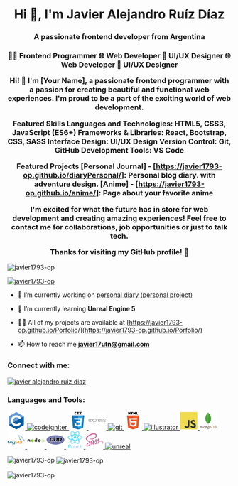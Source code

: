 <h1 align="center">Hi 👋, I'm Javier Alejandro Ruíz Díaz</h1>
<h3 align="center">A passionate frontend developer from Argentina</h3>
<h3 align="center">👨‍💻 Frontend Programmer 🌐 Web Developer 🎨 UI/UX Designer 🌐 Web Developer 🎨 UI/UX Designer

Hi! 👋 I'm [Your Name], a passionate frontend programmer with a passion for creating beautiful and functional web experiences. I'm proud to be a part of the exciting world of web development.

Featured Skills
Languages and Technologies: HTML5, CSS3, JavaScript (ES6+)
Frameworks & Libraries: React, Bootstrap, CSS, SASS
Interface Design: UI/UX Design
Version Control: Git, GitHub
Development Tools: VS Code


Featured Projects
[Personal Journal] - [https://javier1793-op.github.io/diaryPersonal/]: Personal blog diary. with adventure design.
[Anime] - [https://javier1793-op.github.io/anime/]: Page about your favorite anime

I'm excited for what the future has in store for web development and creating amazing experiences! Feel free to contact me for collaborations, job opportunities or just to talk tech.

Thanks for visiting my GitHub profile! 🚀
</h3>


<p align="left"> <img src="https://komarev.com/ghpvc/?username=javier1793-op&label=Profile%20views&color=0e75b6&style=flat" alt="javier1793-op" /> </p>

<p align="left"> <a href="https://github.com/ryo-ma/github-profile-trophy"><img src="https://github-profile-trophy.vercel.app/?username=javier1793-op" alt="javier1793-op" /></a> </p>

- 🔭 I’m currently working on [personal diary (personal project)](https://javier1793-op.github.io/diaryPersonal/)

- 🌱 I’m currently learning **Unreal Engine 5**

- 👨‍💻 All of my projects are available at [https://javier1793-op.github.io/Porfolio/](https://javier1793-op.github.io/Porfolio/)

- 📫 How to reach me **javier17utn@gmail.com**

<h3 align="left">Connect with me:</h3>
<p align="left">
<a href="https://linkedin.com/in/javier alejandro ruiz diaz" target="blank"><img align="center" src="https://raw.githubusercontent.com/rahuldkjain/github-profile-readme-generator/master/src/images/icons/Social/linked-in-alt.svg" alt="javier alejandro ruiz diaz" height="30" width="40" /></a>
</p>

<h3 align="left">Languages and Tools:</h3>
<p align="left"> <a href="https://www.cprogramming.com/" target="_blank" rel="noreferrer"> <img src="https://raw.githubusercontent.com/devicons/devicon/master/icons/c/c-original.svg" alt="c" width="40" height="40"/> </a> <a href="https://codeigniter.com" target="_blank" rel="noreferrer"> <img src="https://cdn.worldvectorlogo.com/logos/codeigniter.svg" alt="codeigniter" width="40" height="40"/> </a> <a href="https://www.w3schools.com/css/" target="_blank" rel="noreferrer"> <img src="https://raw.githubusercontent.com/devicons/devicon/master/icons/css3/css3-original-wordmark.svg" alt="css3" width="40" height="40"/> </a> <a href="https://expressjs.com" target="_blank" rel="noreferrer"> <img src="https://raw.githubusercontent.com/devicons/devicon/master/icons/express/express-original-wordmark.svg" alt="express" width="40" height="40"/> </a> <a href="https://git-scm.com/" target="_blank" rel="noreferrer"> <img src="https://www.vectorlogo.zone/logos/git-scm/git-scm-icon.svg" alt="git" width="40" height="40"/> </a> <a href="https://www.w3.org/html/" target="_blank" rel="noreferrer"> <img src="https://raw.githubusercontent.com/devicons/devicon/master/icons/html5/html5-original-wordmark.svg" alt="html5" width="40" height="40"/> </a> <a href="https://www.adobe.com/in/products/illustrator.html" target="_blank" rel="noreferrer"> <img src="https://www.vectorlogo.zone/logos/adobe_illustrator/adobe_illustrator-icon.svg" alt="illustrator" width="40" height="40"/> </a> <a href="https://developer.mozilla.org/en-US/docs/Web/JavaScript" target="_blank" rel="noreferrer"> <img src="https://raw.githubusercontent.com/devicons/devicon/master/icons/javascript/javascript-original.svg" alt="javascript" width="40" height="40"/> </a> <a href="https://www.mongodb.com/" target="_blank" rel="noreferrer"> <img src="https://raw.githubusercontent.com/devicons/devicon/master/icons/mongodb/mongodb-original-wordmark.svg" alt="mongodb" width="40" height="40"/> </a> <a href="https://www.mysql.com/" target="_blank" rel="noreferrer"> <img src="https://raw.githubusercontent.com/devicons/devicon/master/icons/mysql/mysql-original-wordmark.svg" alt="mysql" width="40" height="40"/> </a> <a href="https://nodejs.org" target="_blank" rel="noreferrer"> <img src="https://raw.githubusercontent.com/devicons/devicon/master/icons/nodejs/nodejs-original-wordmark.svg" alt="nodejs" width="40" height="40"/> </a> <a href="https://www.php.net" target="_blank" rel="noreferrer"> <img src="https://raw.githubusercontent.com/devicons/devicon/master/icons/php/php-original.svg" alt="php" width="40" height="40"/> </a> <a href="https://reactjs.org/" target="_blank" rel="noreferrer"> <img src="https://raw.githubusercontent.com/devicons/devicon/master/icons/react/react-original-wordmark.svg" alt="react" width="40" height="40"/> </a> <a href="https://sass-lang.com" target="_blank" rel="noreferrer"> <img src="https://raw.githubusercontent.com/devicons/devicon/master/icons/sass/sass-original.svg" alt="sass" width="40" height="40"/> </a> <a href="https://unrealengine.com/" target="_blank" rel="noreferrer"> <img src="https://raw.githubusercontent.com/kenangundogan/fontisto/036b7eca71aab1bef8e6a0518f7329f13ed62f6b/icons/svg/brand/unreal-engine.svg" alt="unreal" width="40" height="40"/> </a> </p>

<p><img align="left" src="https://github-readme-stats.vercel.app/api/top-langs?username=javier1793-op&show_icons=true&locale=en&layout=compact" alt="javier1793-op" /></p>

<p>&nbsp;<img align="center" src="https://github-readme-stats.vercel.app/api?username=javier1793-op&show_icons=true&locale=en" alt="javier1793-op" /></p>

<p><img align="center" src="https://github-readme-streak-stats.herokuapp.com/?user=javier1793-op&" alt="javier1793-op" /></p>


